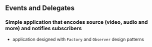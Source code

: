 ## Events and Delegates

### Simple application that encodes source (video, audio and more) and notifies subscribers

- application designed with `Factory` and `Observer` design patterns